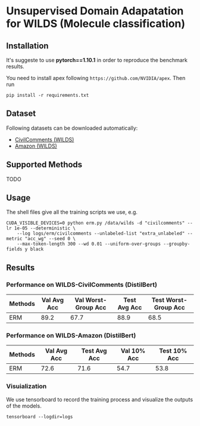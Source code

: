 # Unsupervised Domain Adapatation for WILDS (Molecule classification)

## Installation
It's suggeste to use **pytorch==1.10.1** in order to reproduce the benchmark results.

You need to install apex following `https://github.com/NVIDIA/apex`.
Then run
```
pip install -r requirements.txt
```

## Dataset

Following datasets can be downloaded automatically:
- [CivilComments (WILDS)](https://wilds.stanford.edu/datasets/)
- [Amazon (WILDS)](https://wilds.stanford.edu/datasets/)

## Supported Methods

TODO

## Usage
The shell files give all the training scripts we use, e.g.
```
CUDA_VISIBLE_DEVICES=0 python erm.py /data/wilds -d "civilcomments" --lr 1e-05 --deterministic \
    --log logs/erm/civilcomments --unlabeled-list "extra_unlabeled" --metric "acc_wg" --seed 0 \
    --max-token-length 300 --wd 0.01 --uniform-over-groups --groupby-fields y black
```

## Results

### Performance on WILDS-CivilComments (DistilBert)
| Methods | Val Avg Acc | Val Worst-Group Acc | Test Avg Acc | Test Worst-Group Acc |
| --- | --- | --- | --- | --- |
| ERM | 89.2 | 67.7 | 88.9 | 68.5 |

### Performance on WILDS-Amazon (DistilBert)
| Methods | Val Avg Acc | Test Avg Acc | Val 10% Acc | Test 10% Acc |
| --- | --- | --- | --- | --- |
| ERM | 72.6 | 71.6 | 54.7 | 53.8 |


### Visuialization
We use tensorboard to record the training process and visualize the outputs of the models. 
```
tensorboard --logdir=logs
```
